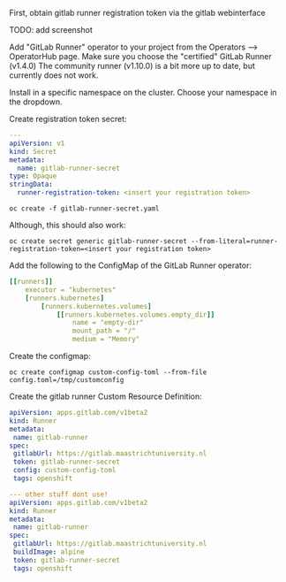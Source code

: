First, obtain gitlab runner registration token via the gitlab webinterface

TODO: add screenshot

Add "GitLab Runner" operator to your project from the Operators --> OperatorHub page. 
Make sure you choose the "certified" GitLab Runner (v1.4.0) The community runner (v1.10.0) is a bit more up to date, but currently does not work.

Install in a specific namespace on the cluster. Choose your namespace in the dropdown.


Create registration token secret:

```yaml
---
apiVersion: v1
kind: Secret
metadata:
  name: gitlab-runner-secret
type: Opaque
stringData:
  runner-registration-token: <insert your registration token>
```

```
oc create -f gitlab-runner-secret.yaml
```

Although, this should also work:
```
oc create secret generic gitlab-runner-secret --from-literal=runner-registration-token=<insert your registration token>
```


Add the following to the ConfigMap of the GitLab Runner operator:
``` yaml
[[runners]]
    executor = "kubernetes"
    [runners.kubernetes]
        [runners.kubernetes.volumes]
            [[runners.kubernetes.volumes.empty_dir]]
                name = "empty-dir"
                mount_path = "/"
                medium = "Memory"
```
Create the configmap:
```
oc create configmap custom-config-toml --from-file config.toml=/tmp/customconfig   
```

Create the gitlab runner Custom Resource Definition:
```yaml
apiVersion: apps.gitlab.com/v1beta2
kind: Runner
metadata:
 name: gitlab-runner
spec:
 gitlabUrl: https://gitlab.maastrichtuniversity.nl
 token: gitlab-runner-secret
 config: custom-config-toml
 tags: openshift
```



```yaml
--- other stuff dont use!
apiVersion: apps.gitlab.com/v1beta2
kind: Runner
metadata:
 name: gitlab-runner
spec:
 gitlabUrl: https://gitlab.maastrichtuniversity.nl
 buildImage: alpine
 token: gitlab-runner-secret
 tags: openshift
```